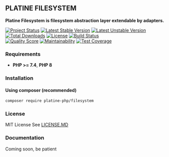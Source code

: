 ## PLATINE FILESYSTEM
**Platine Filesystem is filesystem abstraction layer extendable by adapters.**

[![Project Status](http://opensource.box.com/badges/active.svg)](http://opensource.box.com/badges)
[![Latest Stable Version](https://poser.pugx.org/platine-php/filesystem/v)](https://packagist.org/packages/platine-php/filesystem)
[![Latest Unstable Version](https://poser.pugx.org/platine-php/filesystem/v/unstable)](https://packagist.org/packages/platine-php/filesystem)
[![Total Downloads](https://poser.pugx.org/platine-php/filesystem/downloads)](https://packagist.org/packages/platine-php/filesystem)
[![License](https://poser.pugx.org/platine-php/filesystem/license)](https://packagist.org/packages/platine-php/filesystem)
[![Build Status](https://img.shields.io/travis/platine-php/filesystem/develop.svg?style=flat-square)](https://travis-ci.com/platine-php/filesystem)  
[![Quality Score](https://img.shields.io/scrutinizer/g/platine-php/filesystem.svg?style=flat-square)](https://scrutinizer-ci.com/g/platine-php/filesystem)
[![Maintainability](https://api.codeclimate.com/v1/badges/80e5fd068be223c1f6ea/maintainability)](https://codeclimate.com/github/platine-php/filesystem/maintainability)
[![Test Coverage](https://api.codeclimate.com/v1/badges/80e5fd068be223c1f6ea/test_coverage)](https://codeclimate.com/github/platine-php/filesystem/test_coverage)

### Requirements 
- **PHP >= 7.4**, **PHP 8** 

### Installation
#### Using composer (recommended)
```bash
composer require platine-php/filesystem
```

### License
MIT License See [LICENSE.MD](LICENSE.MD)

### Documentation 
Coming soon, be patient
